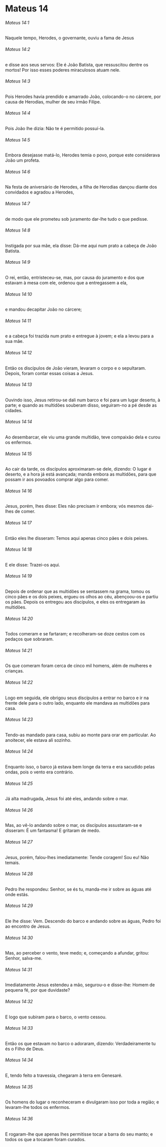 # Mateus 14

###### Mateus 14:1

Naquele tempo, Herodes, o governante, ouviu a fama de Jesus

###### Mateus 14:2

e disse aos seus servos: Ele é João Batista, que ressuscitou dentre os mortos! Por isso esses poderes miraculosos atuam nele.

###### Mateus 14:3

Pois Herodes havia prendido e amarrado João, colocando-o no cárcere, por causa de Herodias, mulher de seu irmão Filipe.

###### Mateus 14:4

Pois João lhe dizia: Não te é permitido possuí-la.

###### Mateus 14:5

Embora desejasse matá-lo, Herodes temia o povo, porque este considerava João um profeta.

###### Mateus 14:6

Na festa de aniversário de Herodes, a filha de Herodias dançou diante dos convidados e agradou a Herodes,

###### Mateus 14:7

de modo que ele prometeu sob juramento dar-lhe tudo o que pedisse.

###### Mateus 14:8

Instigada por sua mãe, ela disse: Dá-me aqui num prato a cabeça de João Batista.

###### Mateus 14:9

O rei, então, entristeceu-se, mas, por causa do juramento e dos que estavam à mesa com ele, ordenou que a entregassem a ela,

###### Mateus 14:10

e mandou decapitar João no cárcere;

###### Mateus 14:11

e a cabeça foi trazida num prato e entregue à jovem; e ela a levou para a sua mãe.

###### Mateus 14:12

Então os discípulos de João vieram, levaram o corpo e o sepultaram. Depois, foram contar essas coisas a Jesus.

###### Mateus 14:13

Ouvindo isso, Jesus retirou-se dali num barco e foi para um lugar deserto, à parte; e quando as multidões souberam disso, seguiram-no a pé desde as cidades.

###### Mateus 14:14

Ao desembarcar, ele viu uma grande multidão, teve compaixão dela e curou os enfermos.

###### Mateus 14:15

Ao cair da tarde, os discípulos aproximaram-se dele, dizendo: O lugar é deserto, e a hora já está avançada; manda embora as multidões, para que possam ir aos povoados comprar algo para comer.

###### Mateus 14:16

Jesus, porém, lhes disse: Eles não precisam ir embora; vós mesmos dai-lhes de comer.

###### Mateus 14:17

Então eles lhe disseram: Temos aqui apenas cinco pães e dois peixes.

###### Mateus 14:18

E ele disse: Trazei-os aqui.

###### Mateus 14:19

Depois de ordenar que as multidões se sentassem na grama, tomou os cinco pães e os dois peixes, ergueu os olhos ao céu, abençoou-os e partiu os pães. Depois os entregou aos discípulos, e eles os entregaram às multidões.

###### Mateus 14:20

Todos comeram e se fartaram; e recolheram-se doze cestos com os pedaços que sobraram.

###### Mateus 14:21

Os que comeram foram cerca de cinco mil homens, além de mulheres e crianças.

###### Mateus 14:22

Logo em seguida, ele obrigou seus discípulos a entrar no barco e ir na frente dele para o outro lado, enquanto ele mandava as multidões para casa.

###### Mateus 14:23

Tendo-as mandado para casa, subiu ao monte para orar em particular. Ao anoitecer, ele estava ali sozinho.

###### Mateus 14:24

Enquanto isso, o barco já estava bem longe da terra e era sacudido pelas ondas, pois o vento era contrário.

###### Mateus 14:25

Já alta madrugada, Jesus foi até eles, andando sobre o mar.

###### Mateus 14:26

Mas, ao vê-lo andando sobre o mar, os discípulos assustaram-se e disseram: É um fantasma! E gritaram de medo.

###### Mateus 14:27

Jesus, porém, falou-lhes imediatamente: Tende coragem! Sou eu! Não temais.

###### Mateus 14:28

Pedro lhe respondeu: Senhor, se és tu, manda-me ir sobre as águas até onde estás.

###### Mateus 14:29

Ele lhe disse: Vem. Descendo do barco e andando sobre as águas, Pedro foi ao encontro de Jesus.

###### Mateus 14:30

Mas, ao perceber o vento, teve medo; e, começando a afundar, gritou: Senhor, salva-me.

###### Mateus 14:31

Imediatamente Jesus estendeu a mão, segurou-o e disse-lhe: Homem de pequena fé, por que duvidaste?

###### Mateus 14:32

E logo que subiram para o barco, o vento cessou.

###### Mateus 14:33

Então os que estavam no barco o adoraram, dizendo: Verdadeiramente tu és o Filho de Deus.

###### Mateus 14:34

E, tendo feito a travessia, chegaram à terra em Genesaré.

###### Mateus 14:35

Os homens do lugar o reconheceram e divulgaram isso por toda a região; e levaram-lhe todos os enfermos.

###### Mateus 14:36

E rogaram-lhe que apenas lhes permitisse tocar a barra do seu manto; e todos os que a tocaram foram curados.

